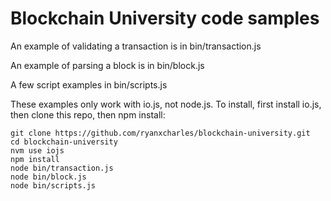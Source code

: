 Blockchain University code samples
==================================
An example of validating a transaction is in bin/transaction.js

An example of parsing a block is in bin/block.js

A few script examples in bin/scripts.js

These examples only work with io.js, not node.js. To install, first install
io.js, then clone this repo, then npm install:

```
git clone https://github.com/ryanxcharles/blockchain-university.git
cd blockchain-university
nvm use iojs
npm install
node bin/transaction.js
node bin/block.js
node bin/scripts.js
```
